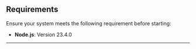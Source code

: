 ## Requirements

Ensure your system meets the following requirement before starting:

- **Node.js**: Version 23.4.0

---

